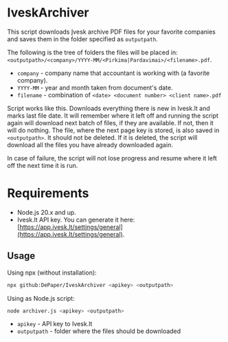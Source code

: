 # IveskArchiver
This script downloads Įvesk archive PDF files for your favorite companies and saves them in the folder specified as `outputpath`.

The following is the tree of folders the files will be placed in: `<outputpath>/<company>/YYYY-MM/<Pirkima|Pardavimai>/<filename>.pdf`.
* `company` - company name that accountant is working with (a favorite company).
* `YYYY-MM` - year and month taken from document's date.
* `filename` - combination of `<date> <document number> <client name>.pdf`

Script works like this. Downloads everything there is new in Ivesk.lt and marks last file date. It will remember where it left off and running the script again will download next batch of files, if they are available. If not, then it will do nothing.
The file, where the next page key is stored, is also saved in `<outputpath>`. It should not be deleted. If it is deleted, the script will download all the files you have already downloaded again.

In case of failure, the script will not lose progress and resume where it left off the next time it is run.

# Requirements
* Node.js 20.x and up.
* Ivesk.lt API key. You can generate it here: [https://app.ivesk.lt/settings/general](https://app.ivesk.lt/settings/general).

## Usage
Using npx (without installation):
```bash
npx github:DePaper/IveskArchiver <apikey> <outputpath>
```

Using as Node.js script:
```bash
node archiver.js <apikey> <outputpath>
```

* `apikey` - API key to Ivesk.lt
* `outputpath` - folder where the files should be downloaded
